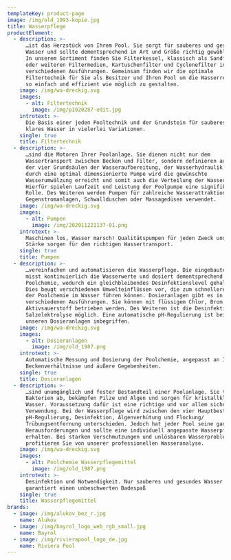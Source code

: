```yaml
---
templateKey: product-page
image: /img/old_1993-kopie.jpg
title: Wasserpflege
productElement:
  - description: >-
      …ist das Herzstück von Ihrem Pool. Sie sorgt für sauberes und gesundes
      Wasser und sollte dementsprechend in Art und Größe richtig gewählt werden.
      In unserem Sortiment finden Sie Filterkessel, klassisch als Sandfilter
      oder weiteren Filtermedien, Kartuschenfilter und Cyclonefilter in
      verschiedenen Ausführungen. Gemeinsam finden wir die optimale
      Filtertechnik für Sie als Besitzer und Ihren Pool um die Wasserreinigung
      so einfach und effizient wie möglich zu gestalten.
    image: /img/wa-dreckig.svg
    images:
      - alt: Filtertechnik
        image: /img/p1020287-edit.jpg
    introtext: >-
      Die Basis einer jeden Pooltechnik und der Grundstein für sauberes und
      klares Wasser in vielerlei Variationen.
    single: true
    title: Filtertechnik
  - description: >-
      …sind die Motoren Ihrer Poolanlage. Sie dienen nicht nur dem
      Wassertransport zwischen Becken und Filter, sondern definieren auch eine
      der vier Grundsäulen der Wasseraufbereitung, der Wasserhydraulik. Erst
      durch eine optimal dimensionierte Pumpe wird die gewünschte
      Wasserumwälzung erreicht und somit auch die Verteilung der Wasserchemie.
      Hierfür spielen Laufzeit und Leistung der Poolpumpe eine signifikante
      Rolle. Des Weiteren werden Pumpen für zahlreiche Wasserattraktionen, wie
      Gegenstromanlagen, Schwallduschen oder Massagedüsen verwendet.
    image: /img/wa-dreckig.svg
    images:
      - alt: Pumpen
        image: /img/202011221137-01.png
    introtext: >-
      Maschinen los, Wasser marsch! Qualitätspumpen für jeden Zweck und in jeder
      Stärke sorgen für den richtigen Wassertransport.
    single: true
    title: Pumpen
  - description: >-
      …vereinfachen und automatisieren die Wasserpflege. Die eingebaute Sensorik
      misst kontinuierlich die Wasserwerte und dosiert dementsprechend die
      Poolchemie, wodurch ein gleichbleibendes Desinfektionslevel gehalten wird.
      Dies beugt verschiedenen Umwelteinflüssen vor, die zum schnelleren Abbau
      der Poolchemie im Wasser führen können. Dosieranlagen gibt es in
      verschiedenen Ausführungen. Sie können mit flüssigem Chlor, Brom oder
      Aktivsauerstoff betrieben werden. Des Weiteren ist die Desinfektion über
      Salzelektrolyse möglich. Eine automatische pH-Regulierung ist bei allen
      unseren Dosieranlagen inbegriffen.
    image: /img/wa-dreckig.svg
    images:
      - alt: Dosieranlagen
        image: /img/old_1987.png
    introtext: >-
      Automatische Messung und Dosierung der Poolchemie, angepasst an Ihre
      Beckenverhältnisse und äußere Gegebenheiten.
    single: true
    title: Dosieranlagen
  - description: >-
      …sind unumgänglich und fester Bestandteil einer Poolanlage. Sie töten
      Bakterien ab, bekämpfen Pilze und Algen und sorgen für kristallklares
      Wasser. Voraussetzung dafür ist eine richtige und vor allem sichere
      Verwendung. Bei der Wasserpflege wird zwischen den vier Hauptbestandteilen
      pH-Regulierung, Desinfektion, Algenverhütung und Flockung/
      Trübungsentfernung unterschieden. Jedoch hat jeder Pool seine ganz eigenen
      Herausforderungen und sollte eine individuell angepasste Wasserpflege
      erhalten. Bei starken Verschmutzungen und unlösbaren Wasserproblemen
      profitieren Sie von unserer professionellen Wasseranalyse.
    image: /img/wa-dreckig.svg
    images:
      - alt: Poolchemie Wasserpflegemittel
        image: /img/old_1987.png
    introtext: >-
      Desinfektion und Notwendigkeit. Nur sauberes und gesundes Wasser
      garantiert einen unbeschwerten Badespaß
    single: true
    title: Wasserpflegemittel
brands:
  - image: /img/alukov_bez_r.jpg
    name: Alukov
  - image: /img/bayrol_logo_web_rgb_small.jpg
    name: Bayrol
  - image: /img/rivierapool_logo_de.jpg
    name: Riviera Pool
---
```


